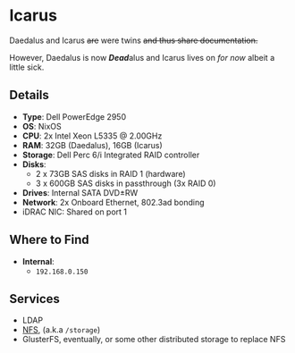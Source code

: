 # Icarus

Daedalus and Icarus ~~are~~ were twins ~~and thus share documentation.~~

However, Daedalus is now ***Dead***alus and Icarus lives on *for now* albeit a little sick.

## Details

- **Type**: Dell PowerEdge 2950
- **OS**: NixOS
- **CPU**: 2x Intel Xeon L5335 @ 2.00GHz
- **RAM**: 32GB (Daedalus), 16GB (Icarus)
- **Storage**: Dell Perc 6/i Integrated RAID controller
- **Disks**:
    - 2 x 73GB SAS disks in RAID 1 (hardware)
    - 3 x 600GB SAS disks in passthrough (3x RAID 0)
- **Drives**: Internal SATA DVD±RW
- **Network**: 2x Onboard Ethernet, 802.3ad bonding
- iDRAC NIC: Shared on port 1

## Where to Find

- **Internal**:
	- `192.168.0.150`

## Services

- LDAP
- [NFS](../../services/nfs.md), (a.k.a `/storage`)
- GlusterFS, eventually, or some other distributed storage to replace NFS
